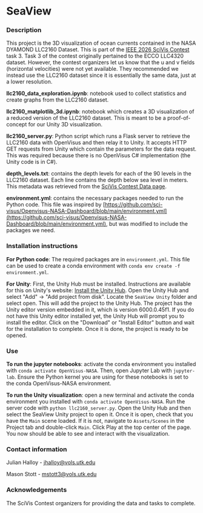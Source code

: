 # SeaView

### Description

This project is the 3D visualization of ocean currents contained in the NASA DYAMOND LLC2160 Dataset. This is part of the [IEEE 2026 SciVis Contest](https://sciviscontest2026.github.io/home/) task 3. Task 3 of the contest originally pertained to the ECCO LLC4320 dataset. However, the contest organizers let us know that the u and v fields (horizontal velocities) were not yet available. They recommended we instead use the LLC2160 dataset since it is essentially the same data, just at a lower resolution.

**llc2160_data_exploration.ipynb**: notebook used to collect statistics and create graphs from the LLC2160 dataset.

**llc2160_matplotlib_3d.ipynb**: notebook which creates a 3D visualization of a reduced version of the LLC2160 dataset. This is meant to be a proof-of-concept for our Unity 3D visualization.

**llc2160_server.py**: Python script which runs a Flask server to retrieve the LLC2160 data with OpenVisus and then relay it to Unity. It accepts HTTP GET requests from Unity which contain the parameters for the data request. This was required because there is no OpenVisus C# implementation (the Unity code is in C#).

**depth_levels.txt**: contains the depth levels for each of the 90 levels in the LLC2160 dataset. Each line contains the depth below sea level in meters. This metadata was retrieved from the [SciVis Contest Data page](https://sciviscontest2026.github.io/data/home).

**environment.yml**: contains the necessary packages needed to run the Python code. This file was inspired by [https://github.com/sci-visus/Openvisus-NASA-Dashboard/blob/main/environment.yml](https://github.com/sci-visus/Openvisus-NASA-Dashboard/blob/main/environment.yml), but was modified to include the packages we need.

### Installation instructions

**For Python code**: The required packages are in `environment.yml`. This file can be used to create a conda environment with `conda env create -f environment.yml`.

**For Unity**: First, the Unity Hub must be installed. Instructions are available for this on Unity's website: [Install the Unity Hub](https://docs.unity3d.com/hub/manual/InstallHub.html). 
Open the Unity Hub and select "Add" -> "Add project from disk". Locate the `SeaView Unity` folder and select open. This will add the project to the Unity Hub. The project has the Unity editor version embedded in it, which is version 6000.0.45f1. If you do not have this Unity editor installed yet, the Unity Hub will prompt you to install the editor. Click on the "Download" or "Install Editor" button and wait for the installation to complete. Once it is done, the project is ready to be opened.

### Use

**To run the jupyter notebooks**: activate the conda environment you installed with `conda activate OpenVisus-NASA`. Then, open Jupyter Lab with `jupyter-lab`. Ensure the Python kernel you are using for these notebooks is set to the conda OpenVisus-NASA environment.

**To run the Unity visualization**: open a new terminal and activate the conda environment you installed with `conda activate OpenVisus-NASA`. Run the server code with `python llc2160_server.py`. Open the Unity Hub and then select the SeaView Unity project to open it. Once it is open, check that you have the `Main` scene loaded. If it is not, navigate to `Assets/Scenes` in the Project tab and double-click `Main`. Click Play at the top center of the page. You now should be able to see and interact with the visualization.

### Contact information

Julian Halloy - jhalloy@vols.utk.edu

Mason Stott - mstott3@vols.utk.edu

### Acknowledgements

The SciVis Contest organizers for providing the data and tasks to complete.

